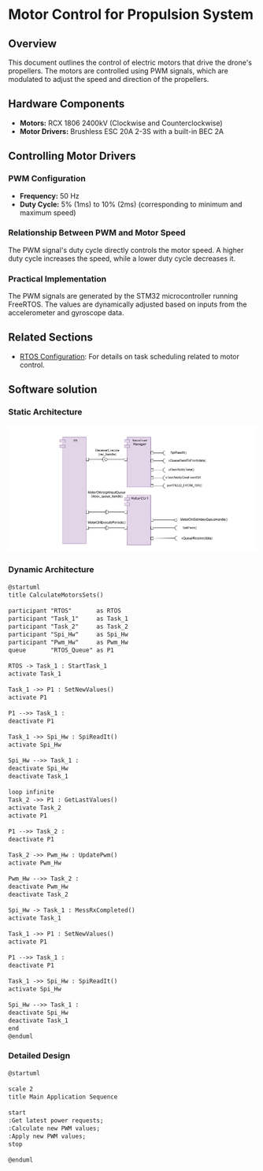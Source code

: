 # Motor Control for Propulsion System

## Overview
This document outlines the control of electric motors that drive the drone's propellers. The motors are controlled using PWM signals, which are modulated to adjust the speed and direction of the propellers.

## Hardware Components
- **Motors:** RCX 1806 2400kV (Clockwise and Counterclockwise)
- **Motor Drivers:** Brushless ESC 20A 2-3S with a built-in BEC 2A

## Controlling Motor Drivers

### PWM Configuration
- **Frequency:** 50 Hz
- **Duty Cycle:** 5% (1ms) to 10% (2ms) (corresponding to minimum and maximum speed)

### Relationship Between PWM and Motor Speed
The PWM signal's duty cycle directly controls the motor speed. A higher duty cycle increases the speed, while a lower duty cycle decreases it.

### Practical Implementation
The PWM signals are generated by the STM32 microcontroller running FreeRTOS. The values are dynamically adjusted based on inputs from the accelerometer and gyroscope data.

## Related Sections
- [RTOS Configuration](rtos.md): For details on task scheduling related to motor control.

## Software solution

### Static Architecture
![alt text](images/MotorCtrlArchitecture.drawio.png)

### Dynamic Architecture
```puml
@startuml
title CalculateMotorsSets()

participant "RTOS"       as RTOS
participant "Task_1"     as Task_1
participant "Task_2"     as Task_2
participant "Spi_Hw"     as Spi_Hw
participant "Pwm_Hw"     as Pwm_Hw
queue       "RTOS_Queue" as P1

RTOS -> Task_1 : StartTask_1
activate Task_1

Task_1 ->> P1 : SetNewValues()
activate P1

P1 -->> Task_1 :
deactivate P1

Task_1 ->> Spi_Hw : SpiReadIt()
activate Spi_Hw 

Spi_Hw -->> Task_1 :
deactivate Spi_Hw
deactivate Task_1

loop infinite
Task_2 ->> P1 : GetLastValues()
activate Task_2
activate P1

P1 -->> Task_2 : 
deactivate P1

Task_2 ->> Pwm_Hw : UpdatePwm()
activate Pwm_Hw

Pwm_Hw -->> Task_2 :
deactivate Pwm_Hw
deactivate Task_2

Spi_Hw -> Task_1 : MessRxCompleted()
activate Task_1

Task_1 ->> P1 : SetNewValues()
activate P1

P1 -->> Task_1 :
deactivate P1

Task_1 ->> Spi_Hw : SpiReadIt()
activate Spi_Hw 

Spi_Hw -->> Task_1 :
deactivate Spi_Hw
deactivate Task_1
end
@enduml
```

### Detailed Design
```puml
@startuml

scale 2
title Main Application Sequence  

start
:Get latest power requests;
:Calculate new PWM values;
:Apply new PWM values;
stop

@enduml
```